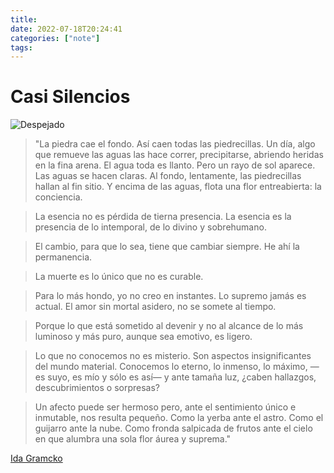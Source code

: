 ```yaml
---
title:  
date: 2022-07-18T20:24:41 
categories: ["note"] 
tags: 
---
```



# Casi Silencios


![Despejado](https://i.imgur.com/PMZhdP2.jpg "En em campo, un atardecer de invierno")


>"La piedra cae el fondo. Así caen todas
>las piedrecillas. Un día, algo que remueve
>las aguas las hace correr, precipitarse,
>abriendo heridas en la fina arena. El
>agua toda es llanto. Pero un rayo de
>sol aparece. Las aguas se hacen claras.
>Al fondo, lentamente, las piedrecillas
>hallan al fin sitio. Y encima de las aguas,
>flota una flor entreabierta: la
>conciencia.

>La esencia no es pérdida de tierna
>presencia.
>La esencia es la presencia
>de lo intemporal,
>de lo divino y sobrehumano.

>El cambio, para que lo sea,
>tiene que cambiar siempre.
>He ahí la permanencia.

>La muerte es lo único
>que no es curable.

>Para lo más hondo, yo no creo
>en instantes. Lo supremo jamás
>es actual.
>El amor sin mortal asidero,
>no se somete al tiempo.

>Porque lo que está sometido
>al devenir y no al alcance
>de lo más luminoso y más puro,
>aunque sea emotivo, es ligero.

>Lo que no conocemos no es misterio.
>Son aspectos insignificantes
>del mundo material.
>Conocemos lo eterno, lo inmenso,
>lo máximo, —es suyo, es mío
>y sólo es así—
>y ante tamaña luz,
>¿caben hallazgos,
>descubrimientos o sorpresas?

>Un afecto puede ser hermoso pero,
>ante el sentimiento único e inmutable,
>nos resulta pequeño.
>Como la yerba ante el astro.
>Como el guijarro ante la nube.
>Como fronda salpicada de frutos ante
>el cielo en que alumbra una sola flor
>áurea y suprema."


 [Ida Gramcko](https://vomiteunconejito.wordpress.com/2020/02/26/poemas-de-ida-gramcko/)

